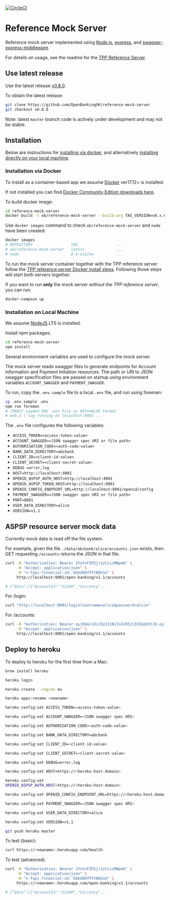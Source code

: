[![CircleCI](https://circleci.com/gh/OpenBankingUK/reference-mock-server.svg?style=svg)](https://circleci.com/gh/OpenBankingUK/reference-mock-server)

# Reference Mock Server

Reference mock server implemented using
[Node.js](https://nodejs.org/),
[express](https://github.com/expressjs/express), and
[swagger-express-middleware](https://github.com/BigstickCarpet/swagger-express-middleware).

For details on usage, see the readme for the
[TPP Reference Server](https://github.com/OpenBankingUK/tpp-reference-server#readme).

## Use latest release

Use the latest release [v0.8.0](https://github.com/OpenBankingUK/reference-mock-server/releases/tag/v0.8.0).

To obtain the latest release:

```sh
git clone https://github.com/OpenBankingUK/reference-mock-server
git checkout v0.8.0
```

Note: latest `master` branch code is actively under development and may not be stable.

## Installation

Below are instructions for [installing via docker](#installation-via-docker),
and alternatively [installing directly on your local machine](#installation-on-local-machine).

### Installation via Docker

To install as a container-based app we assume
[Docker](https://www.docker.com/community-edition) ver17.12+ is installed.

If not installed you can find [Docker Community Edition downloads here](https://www.docker.com/community-edition#/download).

To build docker image:

```sh
cd reference-mock-server
docker build -t ob/reference-mock-server --build-arg TAG_VERSION=v0.x.0 .
```

Use `docker images` command to check `ob/reference-mock-server` and `node` have
been created:

```sh
docker images
# REPOSITORY                 TAG                 ...
# ob/reference-mock-server   latest              ...
# node                       8.4-alpine          ...
```

To run the mock server container together with the TPP reference server follow the
[TPP reference server Docker install steps](https://github.com/OpenBankingUK/tpp-reference-server/blob/master/README-DOCKER.md#installation-via-docker---for-quick-start-with-mocked-api).
Following those steps will start both servers together.

If you want to run **only** the mock server *without the TPP reference server*, you
can run:

```sh
docker-compose up
```


### Installation on Local Machine

We assume [NodeJS](https://nodejs.org/en/) LTS is installed.

Install npm packages:

```sh
cd reference-mock-server
npm install
```
Several environment variables are used to configure the mock server.

The mock server reads swagger files to generate endpoints for Account Information
and Payment Initiation resources. The path or URI to JSON swagger specification
files are passed on startup using environment variables `ACCOUNT_SWAGGER` and
`PAYMENT_SWAGGER`.

To run, copy the `.env.sample` file to a local `.env` file, and run using foreman:

```sh
cp .env.sample .env
npm run foreman
# [OKAY] Loaded ENV .env File as KEY=VALUE Format
# web.1 | log running on localhost:8001 ...
```

The `.env` file configures the following variables:

* `ACCESS_TOKEN=<access-token-value>`
* `ACCOUNT_SWAGGER=<JSON swagger spec URI or file path>`
* `AUTHORISATION_CODE=<auth-code-value>`
* `BANK_DATA_DIRECTORY=abcbank`
* `CLIENT_ID=<client-id-value>`
* `CLIENT_SECRET=<client-secret-value>`
* `DEBUG =error,log`
* `HOST=http://localhost:8001`
* `OPENID_ASPSP_AUTH_HOST=http://localhost:8001`
* `OPENID_ASPSP_TOKEN_HOST=http://localhost:8001`
* `OPENID_CONFIG_ENDPOINT_URL=http://localhost:8001/openid/config`
* `PAYMENT_SWAGGER=<JSON swagger spec URI or file path>`
* `PORT=8001`
* `USER_DATA_DIRECTORY=alice`
* `VERSION=v1.1`

## ASPSP resource server mock data

Currently mock data is read off the file system.

For example, given the file
`./data/abcbank/alice/accounts.json` exists, then
GET requesting `/accounts` returns the JSON in that file.

```sh
curl -H "Authorization: Bearer 2YotnFZFEjr1zCsicMWpAA" \
     -H "Accept: application/json" \
     -H "x-fapi-financial-id: bbbUB4fPIYB0k1m" \
     http://localhost:8001/open-banking/v1.1/accounts

# {"Data":[{"AccountId":"22290","Currency"...
```

For /login:
```sh
curl "http://localhost:8001/login?username=alice&password=alice"

```

For /accounts:
```sh
curl -H "Authorization: Bearer eyJhbGciOiJSUzI1NiIsInR5cCI6IkpXVCJ9.eyJ1c2VyIjoiYWxpY2UiLCJpYXQiOjE1Mzg3MzIzOTgsImV4cCI6MTUzODczNTk5OCwiaXNzIjoiRGluZXNoIFJhd2F0" \
     -H "Accept: application/json" \
     http://localhost:8001/open-banking/v1.1/accounts

```


## Deploy to heroku

To deploy to heroku for the first time from a Mac:

```sh
brew install heroku

heroku login

heroku create --region eu

heroku apps:rename <newname>

heroku config:set ACCESS_TOKEN=<access-token-value>

heroku config:set ACCOUNT_SWAGGER=<JSON swagger spec URI>

heroku config:set AUTHORISATION_CODE=<auth-code-value>

heroku config:set BANK_DATA_DIRECTORY=abcbank

heroku config:set CLIENT_ID=<client-id-value>

heroku config:set CLIENT_SECRET=<client-secret-value>

heroku config:set DEBUG=error,log

heroku config:set HOST=https://<heroku-host-domain>

heroku config:set
OPENID_ASPSP_AUTH_HOST=https://<heroku-host-domain>

heroku config:set OPENID_CONFIG_ENDPOINT_URL=https://<heroku-host-domain>/openid/config

heroku config:set PAYMENT_SWAGGER=<JSON swagger spec URI>

heroku config:set USER_DATA_DIRECTORY=alice

heroku config:set VERSION=v1.1

git push heroku master
```

To test (basic):
```sh
curl https://<newname>.herokuapp.com/health
```

To test (advanced):
```sh
curl -H "Authorization: Bearer 2YotnFZFEjr1zCsicMWpAA" \
     -H "Accept: application/json" \
     -H "x-fapi-financial-id: bbbUB4fPIYB0k1m" \
     https://<newname>.herokuapp.com/open-banking/v1.1/accounts

# {"Data":[{"AccountId":"22290","Currency"...
```
